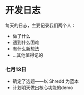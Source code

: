 # 开发日志

每天的日志，主要记录我们两个人：

- 做了什么
- 遇到什么困难
- 有什么新想法
- ...其他值得记的



### 七月13日

- 确定了选题——以 Shredd 为蓝本
- 计划明天做出核心功能的demo